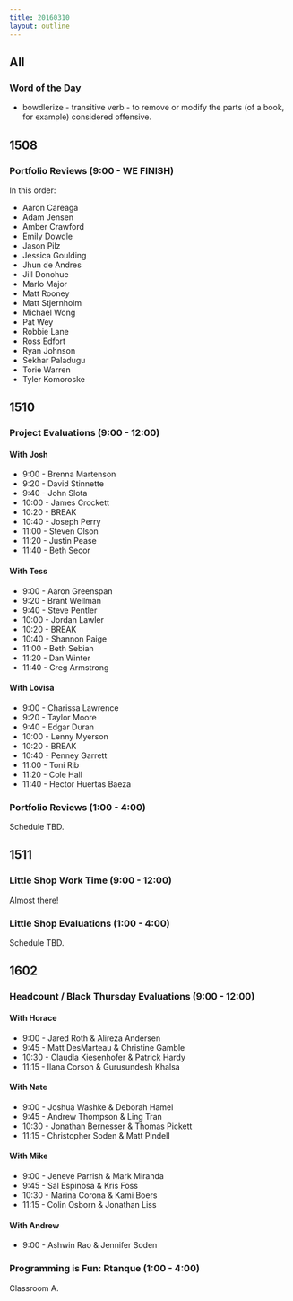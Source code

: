 ```yaml
---
title: 20160310
layout: outline
---
```


## All

### Word of the Day

* bowdlerize - transitive verb - to remove or modify the parts (of a book,
for example) considered offensive.


## 1508

### Portfolio Reviews (9:00 - WE FINISH)

In this order:

* Aaron Careaga
* Adam Jensen
* Amber Crawford
* Emily Dowdle
* Jason Pilz
* Jessica Goulding
* Jhun de Andres
* Jill Donohue
* Marlo Major
* Matt Rooney
* Matt Stjernholm
* Michael Wong
* Pat Wey
* Robbie Lane
* Ross Edfort
* Ryan Johnson
* Sekhar Paladugu
* Torie Warren
* Tyler Komoroske


## 1510

### Project Evaluations (9:00 - 12:00)

#### With Josh
* 9:00 - Brenna Martenson
* 9:20 - David Stinnette
* 9:40 - John Slota
* 10:00 - James Crockett
* 10:20 - BREAK
* 10:40 - Joseph Perry
* 11:00 - Steven Olson
* 11:20 - Justin Pease
* 11:40 - Beth Secor

#### With Tess
* 9:00 - Aaron Greenspan
* 9:20 - Brant Wellman
* 9:40 - Steve Pentler
* 10:00 - Jordan Lawler
* 10:20 - BREAK
* 10:40 - Shannon Paige
* 11:00 - Beth Sebian
* 11:20 - Dan Winter
* 11:40 - Greg Armstrong

#### With Lovisa
* 9:00 - Charissa Lawrence
* 9:20 - Taylor Moore
* 9:40 - Edgar Duran
* 10:00 - Lenny Myerson
* 10:20 - BREAK
* 10:40 - Penney Garrett
* 11:00 - Toni Rib
* 11:20 - Cole Hall
* 11:40 - Hector Huertas Baeza

### Portfolio Reviews (1:00 - 4:00)

Schedule TBD.


## 1511

### Little Shop Work Time (9:00 - 12:00)

Almost there!

### Little Shop Evaluations (1:00 - 4:00)

Schedule TBD.


## 1602

### Headcount / Black Thursday Evaluations (9:00 - 12:00)

#### With Horace
* 9:00 - Jared Roth & Alireza Andersen
* 9:45 - Matt DesMarteau & Christine Gamble
* 10:30 - Claudia Kiesenhofer & Patrick Hardy
* 11:15 - Ilana Corson & Gurusundesh Khalsa

#### With Nate
* 9:00 - Joshua Washke & Deborah Hamel
* 9:45 - Andrew Thompson & Ling Tran
* 10:30 - Jonathan Bernesser & Thomas Pickett
* 11:15 - Christopher Soden & Matt Pindell

#### With Mike
* 9:00 - Jeneve Parrish & Mark Miranda
* 9:45 - Sal Espinosa & Kris Foss
* 10:30 - Marina Corona & Kami Boers
* 11:15 - Colin Osborn & Jonathan Liss

#### With Andrew
* 9:00 - Ashwin Rao & Jennifer Soden

### Programming is Fun: Rtanque (1:00 - 4:00)

Classroom A.
